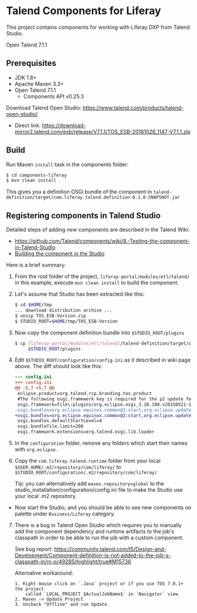 # Talend Components for Liferay

This project contains components for working with Liferay DXP from Talend
Studio.

Open Talend 7.1.1

## Prerequisites

* JDK 1.8+
* Apache Maven 3.3+
* Open Talend 7.1.1
	* Components API v0.25.3

Download Talend Open Studio: https://www.talend.com/products/talend-open-studio/
* Direct link: https://download-mirror2.talend.com/esb/release/V7.1.1/TOS_ESB-20181026_1147-V7.1.1.zip

## Build

Run Maven `install` task in the components folder:

```sh
$ cd components-liferay
$ mvn clean install
```

This gives you a definition OSGi bundle of the component in
`talend-definition/target/com.liferay.talend.definition-0.1.0-SNAPSHOT.jar`

## Registering components in Talend Studio

Detailed steps of adding new components are described in the Talend Wiki:
* https://github.com/Talend/components/wiki/8.-Testing-the-component-in-Talend-Studio
* [Building the component in the Studio](https://help.talend.com/reader/99uNhyKAYtzK~Gc29xeUSQ/xjeUGCLFdPIkR46ha78wxA)

Here is a brief summary:

1. From the root folder of the project, `liferay-portal/modules/etl/talend/` in this example,
	execute `mvn clean install` to build the component.

2. Let's assume that Studio has been extracted like this:

	```sh
	$ cd $HOME/tmp
	... download distribution archive ...
	$ unzip TOS_ESB-Version.zip
	$ STUDIO_ROOT=$HOME/tmp/TOS_ESB-Version
	```

3. Now copy the component definition bundle into `$STUDIO_ROOT/plugins`

	```sh
	$ cp [liferay-portal/modules/etl/talend]/talend-definition/target/com.liferay.talend.definition-0.1.0-SNAPSHOT.jar \
		 $STUDIO_ROOT/plugins
	```

4. Edit `$STUDIO_ROOT/configuration/config.ini` as it described in wiki page above.
	The diff should look like this:

	```diff
	--- config.ini
	+++ config.ini
	@@ -5,7 +5,7 @@
	 eclipse.product=org.talend.rcp.branding.tos.product
	 #The following osgi.framework key is required for the p2 update feature not to override the osgi.bundles values.
	 osgi.framework=file\:plugins/org.eclipse.osgi_3.10.100.v20150521-1310.jar
	-osgi.bundles=org.eclipse.equinox.common@2:start,org.eclipse.update.configurator@3:start,org.eclipse.equinox.ds@2:start,org.eclipse.core.runtime@start,org.talend.maven.resolver@start,org.ops4j.pax.url.mvn@start,org.talend.components.api.service.osgi@start
	+osgi.bundles=org.eclipse.equinox.common@2:start,org.eclipse.update.configurator@3:start,org.eclipse.equinox.ds@2:start,org.eclipse.core.runtime@start,org.talend.maven.resolver@start,org.ops4j.pax.url.mvn@start,org.talend.components.api.service.osgi@start,com.liferay.talend.definition-0.1.0-SNAPSHOT.jar@start
	 osgi.bundles.defaultStartLevel=4
	 osgi.bundlefile.limit=200
	 osgi.framework.extensions=org.talend.osgi.lib.loader
	```

5. In the `configuration` folder, remove any folders which start their names
with `org.eclipse`.

6. Copy the `com.liferay.talend.runtime` folder from your local
`$USER_HOME/.m2/repository/com/liferay/` to
`$STUDIO_ROOT/configuration/.m2/repository/com/liferay/`

	Tip: you can alternatively add `maven.repository=global` to the
	studio_installation/configuration/config.ini file to make the Studio use
	your local .m2 repository.

* Now start the Studio, and you should be able to see new components on palette
under `Business/Liferay` category.

7. There is a bug in Talend Open Studio which requires you to manually add
	the component dependency and runtime artifacts to the job's classpath in
	order to be able to run the job with a custom component.

	See bug report: https://community.talend.com/t5/Design-and-Development/Component-definition-is-not-added-to-the-job-s-classpath-in/m-p/49285/highlight/true#M15736

	Alternative workaround:
	```
	1. Right mouse click on `.Java` project or if you use TOS 7.0.1+ the project
		called `LOCAL_PROJECT_$ActualJobName$` in `Navigator` view
	2. Maven -> Update Project
	3. Uncheck "Offline" and run Update
	```
